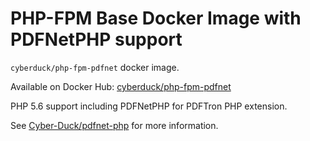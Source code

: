 # PHP-FPM Base Docker Image with PDFNetPHP support

`cyberduck/php-fpm-pdfnet` docker image.

Available on Docker Hub: [cyberduck/php-fpm-pdfnet](https://hub.docker.com/r/cyberduck/php-fpm-pdfnet)

PHP 5.6 support including PDFNetPHP for PDFTron PHP extension.

See [Cyber-Duck/pdfnet-php](https://github.com/Cyber-Duck/pdfnet-php) for more information.
